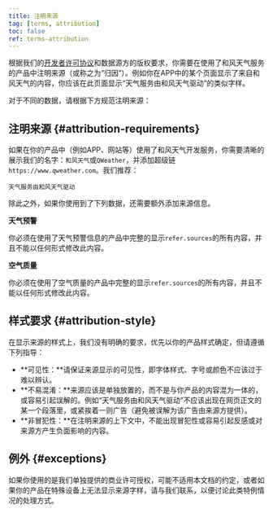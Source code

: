 ```yaml
---
title: 注明来源
tag: [terms, attribution]
toc: false
ref: terms-attribution
---
```


根据我们的[开发者许可协议](https://www.qweather.com/terms/developers-eula)和数据源方的版权要求，你需要在使用了和风天气服务的产品中注明来源（或称之为“归因”）。例如你在APP中的某个页面显示了来自和风天气的内容，你应该在此页面显示“天气服务由和风天气驱动”的类似字样。

对于不同的数据，请根据下方规范注明来源：

## 注明来源 {#attribution-requirements}

如果在你的产品中（例如APP、网站等）使用了和风天气开发服务，你需要清晰的展示我们的名字：`和风天气`或`QWeather`，并添加超级链`https://www.qweather.com`。我们推荐：

```
天气服务由和风天气驱动
```

除此之外，如果你使用到了下列数据，还需要额外添加来源信息。

**天气预警**

你必须在使用了天气预警信息的产品中完整的显示`refer.sources`的所有内容，并且不能以任何形式修改此内容。

**空气质量**

你必须在使用了空气质量的产品中完整的显示`refer.sources`的所有内容，并且不能以任何形式修改此内容。

## 样式要求 {#attribution-style}

在显示来源的样式上，我们没有明确的要求，优先以你的产品样式确定，但请遵循下列指导：

- **可见性：**请保证来源显示的可见性，即字体样式、字号或颜色不应该过于难以辨认。
- **不易混淆：**来源应该是单独放置的，而不是与你产品的内容混为一体的，或容易引起误解的。例如“天气服务由和风天气驱动”不应该出现在网页正文的某一个段落里，或紧挨着一则广告（避免被误解为该广告由来源方提供）。
- **非冒犯性：**在注明来源的上下文中，不能出现冒犯性或容易引起反感或对来源方产生负面影响的内容。

## 例外 {#exceptions}

如果你使用的是我们单独提供的商业许可授权，可能不适用本文档的约定，或者如果你的产品在特殊设备上无法显示来源字样，请与我们联系，以便讨论此类特例情况的处理方式。